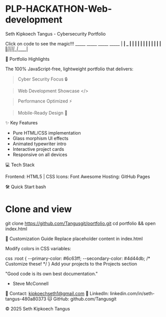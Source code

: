 # PLP-HACKATHON-Web-development
Seth Kipkoech Tangus - Cybersecurity Portfolio

Click on code to see the magic!!!
	_____ _____ _____ _____ 
 |   __|  _  |     |   __|
 |  |  |     | | | |  |  |
 |_____|__|__|_|_|_|_____|


🚀 Portfolio Highlights

The 100% JavaScript-free, lightweight portfolio that delivers:

>Cyber Security Focus 🔒

>Web Development Showcase </>

>Performance Optimized ⚡

>Mobile-Ready Design 📱

✨ Key Features

+ Pure HTML/CSS implementation
+ Glass morphism UI effects
+ Animated typewriter intro
+ Interactive project cards
+ Responsive on all devices

💻 Tech Stack

Frontend:  HTML5 | CSS 
Icons:     Font Awesome
Hosting:   GitHub Pages 

🛠️ Quick Start
bash
# Clone and view
git clone https://github.com/Tangusgit/portfolio.git
cd portfolio && open index.html

🎨 Customization Guide
Replace placeholder content in index.html

Modify colors in CSS variables:

css
:root {
  --primary-color: #6c63ff;
  --secondary-color: #4d44db;
  /* Customize these! */
}
Add your projects to the Projects section


"Good code is its own best documentation."
- Steve McConnell

📧 Contact: kipkoechseth1@gmail.com
🔗 LinkedIn: linkedin.com/in/seth-tangus-480a80373
🐱 GitHub: github.com/Tangusgit

 © 2025 Seth Kipkoech Tangus
